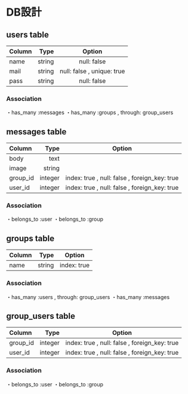 # DB設計

## users table

|Column|Type|Option|
|:--|--:|:--:|
|name |string|null: false |
|mail|string|null: false , unique: true|
|pass|string|null: false |

### Association
・has_many :messages
・has_many :groups , through: group_users 


## messages table

|Column|Type|Option|
|:--|--:|:--:|
|body |text||
|image|string||
|group_id|integer|index: true , null: false , foreign_key: true|
|user_id|integer|index: true , null: false , foreign_key: true|

### Association
・belongs_to :user
・belongs_to :group


## groups table

|Column|Type|Option|
|:--|--:|:--:|
|name|string|index: true|

### Association
・has_many :users , through: group_users 
・has_many :messages


## group_users table

|Column|Type|Option|
|:--|--:|:--:|
|group_id |integer|index: true , null: false , foreign_key: true|
|user_id|integer|index: true , null: false , foreign_key: true|

### Association
・belongs_to :user
・belongs_to :group